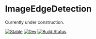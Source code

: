 # ImageEdgeDetection

Currently under construction.

[![Stable](https://img.shields.io/badge/docs-stable-blue.svg)](https://zygmuntszpak.github.io/ImageEdgeDetection.jl/stable)
[![Dev](https://img.shields.io/badge/docs-dev-blue.svg)](https://zygmuntszpak.github.io/ImageEdgeDetection.jl/dev)
[![Build Status](https://travis-ci.com/zygmuntszpak/ImageEdgeDetection.jl.svg?branch=master)](https://travis-ci.com/zygmuntszpak/ImageEdgeDetection.jl)
